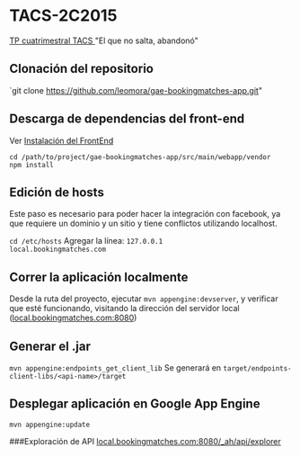 TACS-2C2015
=============================================
[TP cuatrimestral TACS ](https://docs.google.com/document/d/1QVK2Ua9IBlcdvLbIWmJsNY2Ev5bSSBdmugOwHuchMhE/pub) "El que no salta, abandonó"

## Clonación del repositorio
`git clone https://github.com/leomora/gae-bookingmatches-app.git"

## Descarga de dependencias del front-end
Ver [Instalación del FrontEnd](/src/main/webapp/README.md)
```
cd /path/to/project/gae-bookingmatches-app/src/main/webapp/vendor
npm install
```

## Edición de hosts
Este paso es necesario para poder hacer la integración con facebook, ya que requiere un dominio y un sitio y tiene conflictos utilizando localhost.

`cd /etc/hosts`
Agregar la línea:
`127.0.0.1          local.bookingmatches.com`

## Correr la aplicación localmente
Desde la ruta del proyecto, ejecutar `mvn appengine:devserver`, y verificar que esté funcionando, visitando la dirección del servidor local ([local.bookingmatches.com:8080][1])

## Generar el .jar
`mvn appengine:endpoints_get_client_lib`
Se generará en `target/endpoints-client-libs/<api-name>/target` 

## Desplegar aplicación en Google App Engine
`mvn appengine:update`
   
###Exploración de API
[local.bookingmatches.com:8080/_ah/api/explorer][2]

[1]: http://local.bookingmatches.com:8080
[2]: http://local.bookingmatches.com:8080/_ah/api/explorer
